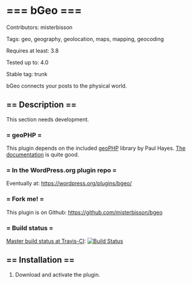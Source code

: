 # === bGeo ===

Contributors: misterbisson

Tags: geo, geography, geolocation, maps, mapping, geocoding

Requires at least: 3.8

Tested up to: 4.0

Stable tag: trunk

bGeo connects your posts to the physical world. 

## == Description ==

This section needs development.

### = geoPHP =

This plugin depends on the included [geoPHP](https://github.com/phayes/geoPHP) library by Paul Hayes. [The documentation](https://github.com/phayes/geoPHP/wiki/API-Reference) is quite good.

### = In the WordPress.org plugin repo =

Eventually at: https://wordpress.org/plugins/bgeo/

### = Fork me! =

This plugin is on Github: https://github.com/misterbisson/bgeo

### = Build status =

[Master build status at Travis-CI](https://travis-ci.org/misterbisson/bgeo): [![Build Status](https://travis-ci.org/misterbisson/bgeo.svg?branch=master)](https://travis-ci.org/misterbisson/bgeo)

## == Installation ==

1. Download and activate the plugin.
